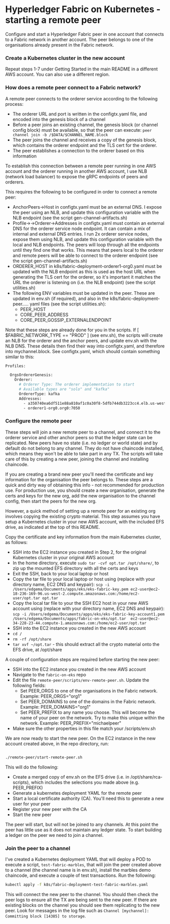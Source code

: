 # Hyperledger Fabric on Kubernetes - starting a remote peer

Configure and start a Hyperledger Fabric peer in one account that connects to a Fabric network in another account. The
peer belongs to one of the organisations already present in the Fabric network.

### Create a Kubernetes cluster in the new account
Repeat steps 1-7 under Getting Started in the main README in a different AWS account. You can also use a different region.

### How does a remote peer connect to a Fabric network?
A remote peer connects to the orderer service according to the following process:

* The orderer URL and port is written in the configtx.yaml file, and encoded into the genesis block of a channel
* Before a peer joins an existing channel, the genesis block (or channel config block) must be available, so that the peer can execute:
`peer channel join -b /$DATA/$CHANNEL_NAME.block`
* The peer joins the channel and receives a copy of the genesis block, which contains the orderer endpoint and the TLS
cert for the orderer. 
* The peer establishes a connection to the orderer based on this information

To establish this connection between a remote peer running in one AWS account and the orderer running in another AWS account,
I use NLB (network load balancer) to expose the gRPC endpoints of peers and orderers. 

This requires the following to be configured in order to connect a remote peer:

* AnchorPeers->Host in configtx.yaml must be an external DNS. I expose the peer using an NLB, and update this configuration
 variable with the NLB endpoint (see the script gen-channel-artifacts.sh)
* Profile-><profile name>->Orderer->Addresses in configtx.yaml must contain an external DNS for the orderer service node 
endpoint. It can contain a mix of internal and external DNS entries. I run 2x orderer service nodes, expose them using NLB, 
and update this configuration variable with the local and NLB endpoints. The peers will loop through all the endpoints 
until they find one that works. This means that peers local to the orderer and remote peers will be able to connect to 
the orderer endpoint (see the script gen-channel-artifacts.sh)
* ORDERER_HOST in k8s/fabric-deployment-orderer1-org0.yaml must be updated with the NLB endpoint as this is used as the
host URL when generating the TLS cert for the orderer, so it's important it matches the URL the orderer is listening on 
(i.e. the NLB endpoint) (see the script utilities.sh)
* The following ENV variables must be updated in the peer. These are updated in env.sh (if required), and also in the 
k8s/fabric-deployment-peer..... yaml files (see the script utilities.sh):
    * PEER_HOST
    * CORE_PEER_ADDRESS
    * CORE_PEER_GOSSIP_EXTERNALENDPOINT

Note that these steps are already done for you in the scripts. If [ $FABRIC_NETWORK_TYPE == "PROD" ] (see env.sh), the
scripts will create an NLB for the orderer and the anchor peers, and update env.sh with the NLB DNS. These details then 
find their way into configtx.yaml, and therefore into mychannel.block. See configtx.yaml, which should contain something 
similar to this:

```bash
Profiles:

  OrgsOrdererGenesis:
    Orderer:
      # Orderer Type: The orderer implementation to start
      # Available types are "solo" and "kafka"
      OrdererType: kafka
      Addresses:
        - a350740ea6df511e88a810af1c0a30f8-5dfb744db3223cc4.elb.us-west-2.amazonaws.com:7050
        - orderer1-org0.org0:7050
```

### Configure the remote peer
These steps will join a new remote peer to a channel, and connect it to the orderer service and other anchor peers so 
that the ledger state can be replicated. New peers have no state (i.e. no ledger or world state) and by default do not
belong to any channel. They do not have chaincode installed, which means they won't be able to take part in any TX. The
scripts will take care of this by creating a new peer, joining the channel and installing chaincode.

If you are creating a brand new peer you'll need the certificate and key information for the organisation the peer belongs
to. These steps are a quick and dirty way of obtaining this info - not recommended for production use. For production use,
you should create a new organisation, generate the certs and keys for the new org, add the new organisation to the channel 
config, then start the peers for the new org.

However, a quick method of setting up a remote peer for an existing org involves copying the existing crypto material.
This step assumes you have setup a Kubernetes cluster in your new AWS account, with the included EFS drive, as indicated
at the top of this README.

Copy the certificate and key information from the main Kubernetes cluster, as follows:

* SSH into the EC2 instance you created in Step 2, for the original Kubernetes cluster in your original AWS account
* In the home directory, execute `sudo tar -cvf opt.tar /opt/share/`, to zip up the mounted EFS directory with all the certs and keys
* Exit the SSH, back to your local laptop or host
* Copy the tar file to your local laptop or host using (replace with your directory name, EC2 DNS and keypair):
 `scp -i /Users/edgema/Documents/apps/eks/eks-fabric-key.pem ec2-user@ec2-18-236-169-96.us-west-2.compute.amazonaws.com:/home/ec2-user/opt.tar opt.tar`
* Copy the local tar file to your the SSH EC2 host in your new AWS account using (replace with your directory name, EC2 DNS and keypair):
`scp -i /Users/edgema/Documents/apps/eks/eks-fabric-key-account1.pem /Users/edgema/Documents/apps/fabric-on-eks/opt.tar  ec2-user@ec2-34-228-23-44.compute-1.amazonaws.com:/home/ec2-user/opt.tar`
* SSH into the EC2 instance you created in the new AWS account
* `cd /`
* `rm -rf /opt/share`
* `tar xvf ~/opt.tar` - this should extract all the crypto material onto the EFS drive, at /opt/share

A couple of configuration steps are required before starting the new peer:

* SSH into the EC2 instance you created in the new AWS account
* Navigate to the `fabric-on-eks` repo
* Edit the file `remote-peer/scripts/env-remote-peer.sh`. Update the following fields:
    * Set PEER_ORGS to one of the organisations in the Fabric network. Example: PEER_ORGS="org1"
    * Set PEER_DOMAINS to one of the domains in the Fabric network. Example: PEER_DOMAINS="org1"
    * Set PEER_PREFIX to any name you choose. This will become the name of your peer on the network. 
      Try to make this unique within the network. Example: PEER_PREFIX="michaelpeer"
* Make sure the other properties in this file match your /scripts/env.sh

We are now ready to start the new peer. On the EC2 instance in the new account created above, in the repo directory, run:

```bash

./remote-peer/start-remote-peer.sh
```

This will do the following:

* Create a merged copy of env.sh on the EFS drive (i.e. in /opt/share/rca-scripts), which includes the selections you
made above (e.g. PEER_PREFIX)
* Generate a kubernetes deployment YAML for the remote peer
* Start a local certificate authority (CA). You'll need this to generate a new user for your peer
* Register your new peer with the CA
* Start the new peer

The peer will start, but will not be joined to any channels. At this point the peer has little use as it does not 
maintain any ledger state. To start building a ledger on the peer we need to join a channel.

### Join the peer to a channel
I've created a Kubernetes deployment YAML that will deploy a POD to execute a script, `test-fabric-marbles`, that will
join the peer created above to a channel (the channel name is in env.sh), install the marbles demo chaincode, and 
execute a couple of test transactions. Run the following:

```bash
kubectl apply -f k8s/fabric-deployment-test-fabric-marbles.yaml
```

This will connect the new peer to the channel. You should then check the peer logs to ensure
all the TX are being sent to the new peer. If there are existing blocks on the channel you should see them
replicating to the new peer. Look for messages in the log file such as `Channel [mychannel]: Committing block [14385] to storage`.
